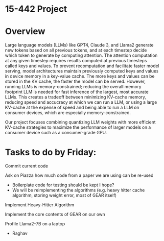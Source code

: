 # 15-442 Project

# Overview

Large language models (LLMs) like GPT4, Claude 3, and Llama2 generate new tokens based on all previous tokens, and at each timestep decide which token to generate by computing attention. The attention computation at any given timestep requires results computed at previous timesteps called keys and values. To prevent recomputation and facilitate faster model serving, model architectures maintain previously computed keys and values in device memory in a key-value cache. The more keys and values can be stored in the KV cache, the faster the model can be served.  However, running LLMs is memory-constrained; reducing the overall memory footprint LLM is needed for fast inference of the largest, most accurate LLMs.  This creates a tradeoff between minimizing KV-cache memory, reducing speed and accucracy at which we can run a LLM, or using a large KV-cache at the expense of speed and being able to run a LLM on consumer devices, which are especially memory-constrained.  

Our project focuses combining quantizing LLM weights with more efficient KV-cache strategies to maximize the performance of larger models on a consumer device such as a consumer-grade GPU.

# Tasks to do by Friday:

Commit current code

Ask on Piazza how much code from a paper we are using can be re-used
- Boilerplate code for testing should be kept I hope?
- We will be reimplementing the algorithms (e.g. heavy hitter cache algorithm, storing weight error, most of GEAR itself)

Implement Heavy-Hitter Algorithm

Implement the core contents of GEAR on our own

Profile Llama2-7B on a laptop
- Raghav

